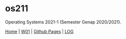 # os211
Operating Systems 2021-1 (Semester Genap 2020/2021).

[Home](https://ranianhanami.github.io/os211/) | [W01](https://ranianhanami.github.io/os211/W01/) | [Github Pages](https://github.com/ranianhanami/os211) | [LOG](https://github.com/ranianhanami/os211/blob/master/TXT/mylog.txt)
